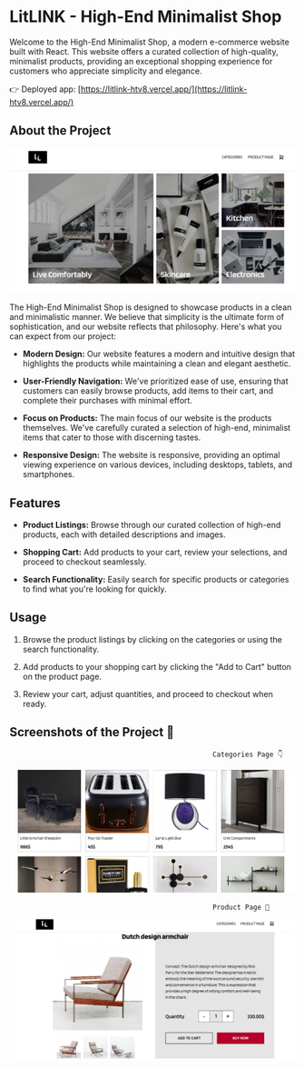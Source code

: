 
# LitLINK - High-End Minimalist Shop

Welcome to the High-End Minimalist Shop, a modern e-commerce website built with React. 
This website offers a curated collection of high-quality, minimalist products, providing an exceptional shopping experience for customers who appreciate simplicity and elegance.


👉 Deployed app: [https://litlink-htv8.vercel.app/](https://litlink-htv8.vercel.app/)



## About the Project

![Screenshot 1](https://github.com/sam39333/Litlink/blob/328bba50113e86bebd11b6cf23c5e0981f05ac2e/litlink/public/Web%20capture_10-10-2023_15039_localhost.jpeg)


The High-End Minimalist Shop is designed to showcase products in a clean and minimalistic manner. We believe that simplicity is the ultimate form of sophistication, and our website reflects that philosophy. Here's what you can expect from our project:

- **Modern Design:** Our website features a modern and intuitive design that highlights the products while maintaining a clean and elegant aesthetic.

- **User-Friendly Navigation:** We've prioritized ease of use, ensuring that customers can easily browse products, add items to their cart, and complete their purchases with minimal effort.

- **Focus on Products:** The main focus of our website is the products themselves. We've carefully curated a selection of high-end, minimalist items that cater to those with discerning tastes.

- **Responsive Design:** The website is responsive, providing an optimal viewing experience on various devices, including desktops, tablets, and smartphones.




## Features

- **Product Listings:** Browse through our curated collection of high-end products, each with detailed descriptions and images.

- **Shopping Cart:** Add products to your cart, review your selections, and proceed to checkout seamlessly.

- **Search Functionality:** Easily search for specific products or categories to find what you're looking for quickly.




## Usage

1. Browse the product listings by clicking on the categories or using the search functionality.

2. Add products to your shopping cart by clicking the "Add to Cart" button on the product page.

3. Review your cart, adjust quantities, and proceed to checkout when ready.




## Screenshots of the Project 📸


                                                      Categories Page 👇

                                                      

![Screenshot 2](https://github.com/sam39333/Litlink/blob/328bba50113e86bebd11b6cf23c5e0981f05ac2e/litlink/public/Web%20capture_10-10-2023_15314_localhost.jpeg)



                                                      Product Page 🎁

                                                      
![Screenshot 3](https://github.com/sam39333/Litlink/blob/328bba50113e86bebd11b6cf23c5e0981f05ac2e/litlink/public/Web%20capture_10-10-2023_1590_localhost.jpeg)
